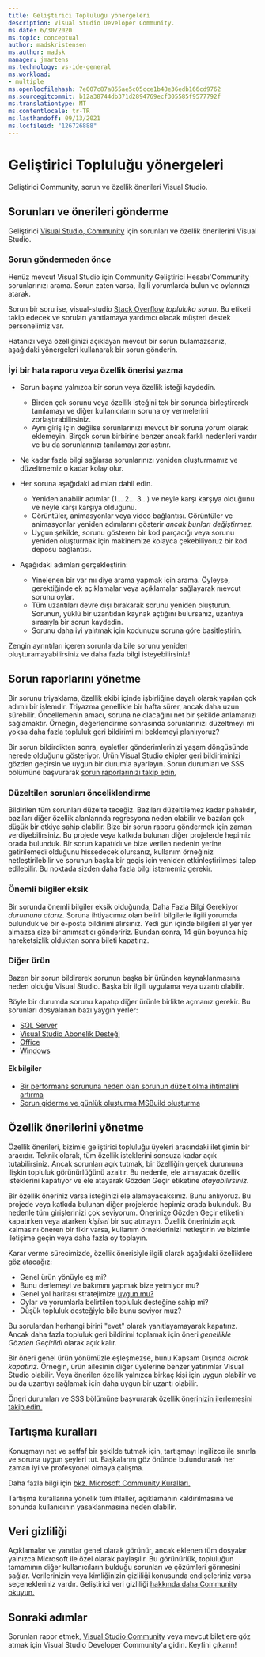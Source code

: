 ```yaml
---
title: Geliştirici Topluluğu yönergeleri
description: Visual Studio Developer Community.
ms.date: 6/30/2020
ms.topic: conceptual
author: madskristensen
ms.author: madsk
manager: jmartens
ms.technology: vs-ide-general
ms.workload:
- multiple
ms.openlocfilehash: 7e007c87a855ae5c05cce1b48e36edb166cd9762
ms.sourcegitcommit: b12a38744db371d2894769ecf305585f9577792f
ms.translationtype: MT
ms.contentlocale: tr-TR
ms.lasthandoff: 09/13/2021
ms.locfileid: "126726888"
---
```

# <a name="developer-community-guidelines"></a>Geliştirici Topluluğu yönergeleri

Geliştirici Community, sorun ve özellik önerileri Visual Studio.

## <a name="submitting-problems-and-suggestions"></a>Sorunları ve önerileri gönderme

Geliştirici [Visual Studio, Community](https://aka.ms/feedback/suggest?space=8) için sorunları ve özellik önerilerini Visual Studio.

### <a name="before-submitting-an-issue"></a>Sorun göndermeden önce

Henüz mevcut Visual Studio için Community Geliştirici Hesabı'Community sorunlarınızı arama. Sorun zaten varsa, ilgili yorumlarda bulun ve oylarınızı atarak.

Sorun bir soru ise, visual-studio [Stack Overflow](https://stackoverflow.com/questions/tagged/visual-studio?tab=Newest) _topluluka sorun._ Bu etiketi takip edecek ve soruları yanıtlamaya yardımcı olacak müşteri destek personelimiz var.

Hatanızı veya özelliğinizi açıklayan mevcut bir sorun bulamazsanız, aşağıdaki yönergeleri kullanarak bir sorun gönderin.

### <a name="writing-a-good-bug-report-or-feature-suggestion"></a>İyi bir hata raporu veya özellik önerisi yazma

- Sorun başına yalnızca bir sorun veya özellik isteği kaydedin.

  - Birden çok sorunu veya özellik isteğini tek bir sorunda birleştirerek tanılamayı ve diğer kullanıcıların soruna oy vermelerini zorlaştırabilirsiniz.
  - Aynı giriş için değilse sorunlarınızı mevcut bir soruna yorum olarak eklemeyin. Birçok sorun birbirine benzer ancak farklı nedenleri vardır ve bu da sorunlarınızı tanılamayı zorlaştırır.

- Ne kadar fazla bilgi sağlarsa sorunlarınızı yeniden oluşturmamız ve düzeltmemiz o kadar kolay olur.
- Her soruna aşağıdaki adımları dahil edin.

  - Yenidenlanabilir adımlar (1... 2... 3...) ve neyle karşı karşıya olduğunu ve neyle karşı karşıya olduğunu.
  - Görüntüler, animasyonlar veya video bağlantısı. Görüntüler ve animasyonlar yeniden adımlarını gösterir _ancak bunları değiştirmez._
  - Uygun şekilde, sorunu gösteren bir kod parçacığı veya sorunu yeniden oluşturmak için makinemize kolayca çekebiliyoruz bir kod deposu bağlantısı.

- Aşağıdaki adımları gerçekleştirin:

  - Yinelenen bir var mı diye arama yapmak için arama. Öyleyse, gerektiğinde ek açıklamalar veya açıklamalar sağlayarak mevcut sorunu oylar.
  - Tüm uzantıları devre dışı bırakarak sorunu yeniden oluşturun. Sorunun, yüklü bir uzantıdan kaynak açtığını bulursanız, uzantıya sırasıyla bir sorun kaydedin.
  - Sorunu daha iyi yalıtmak için kodunuzu soruna göre basitleştirin.

Zengin ayrıntıları içeren sorunlarda bile sorunu yeniden oluşturamayabilirsiniz ve daha fazla bilgi isteyebilirsiniz!

## <a name="managing-problem-reports"></a>Sorun raporlarını yönetme

Bir sorunu triyaklama, özellik ekibi içinde işbirliğine dayalı olarak yapılan çok adımlı bir işlemdir. Triyazma genellikle bir hafta sürer, ancak daha uzun sürebilir. Öncellemenin amacı, soruna ne olacağını net bir şekilde anlamanızı sağlamaktır. Örneğin, değerlendirme sonrasında sorunlarınızı düzeltmeyi mi yoksa daha fazla topluluk geri bildirimi mi beklemeyi planlıyoruz?

Bir sorun bildirdikten sonra, eyaletler gönderimlerinizi yaşam döngüsünde nerede olduğunu gösteriyor. Ürün Visual Studio ekipler geri bildiriminizi gözden geçirsin ve uygun bir durumla ayarlayın. Sorun durumları ve SSS bölümüne başvurarak [sorun raporlarınızı takip edin.](./report-a-problem.yml)

### <a name="prioritizing-which-issues-to-fix"></a>Düzeltilen sorunları önceliklendirme

Bildirilen tüm sorunları düzelte teceğiz. Bazıları düzeltilemez kadar pahalıdır, bazıları diğer özellik alanlarında regresyona neden olabilir ve bazıları çok düşük bir etkiye sahip olabilir. Bize bir sorun raporu göndermek için zaman verdiyebilirsiniz. Bu projede veya katkıda bulunan diğer projelerde hepimiz orada bulunduk. Bir sorun kapatıldı ve bize verilen nedenin yerine getirilemedi olduğunu hissedecek olursanız, kullanım örneğiniz netleştirilebilir ve sorunun başka bir geçiş için yeniden etkinleştirilmesi talep edilebilir. Bu noktada sizden daha fazla bilgi istememiz gerekir.

### <a name="missing-important-information"></a>Önemli bilgiler eksik

Bir sorunda önemli bilgiler eksik olduğunda, Daha Fazla Bilgi Gerekiyor _durumunu atarız._ Soruna ihtiyacımız olan belirli bilgilerle ilgili yorumda bulunduk ve bir e-posta bildirimi alırsınız. Yedi gün içinde bilgileri al yer yer almazsa size bir anımsatıcı göndeririz. Bundan sonra, 14 gün boyunca hiç hareketsizlik olduktan sonra bileti kapatırız.

### <a name="other-product"></a>Diğer ürün

Bazen bir sorun bildirerek sorunun başka bir üründen kaynaklanmasına neden olduğu Visual Studio. Başka bir ilgili uygulama veya uzantı olabilir. 

Böyle bir durumda sorunu kapatıp diğer ürünle birlikte açmanız gerekir. Bu sorunları dosyalanan bazı yaygın yerler:

* [SQL Server](https://feedback.azure.com/forums/908035-sql-server)
* [Visual Studio Abonelik Desteği](https://feedback.azure.com/forums/908035-sql-server)
* [Office](https://support.office.com/article/how-do-i-give-feedback-on-microsoft-office-2b102d44-b43f-4dd2-9ff4-23cf144cfb11)
* [Windows](https://support.microsoft.com/help/4021566/windows-10-send-feedback-to-microsoft-with-feedback-hub-app)

#### <a name="additional-information"></a>Ek bilgiler

- [Bir performans sorununa neden olan sorunun düzelt olma ihtimalini artırma](./how-to-increase-chances-of-performance-issue-being-fixed.md)
- [Sorun giderme ve günlük oluşturma MSBuild oluşturma](./msbuild-logs.md)

## <a name="managing-feature-suggestions"></a>Özellik önerilerini yönetme

Özellik önerileri, bizimle geliştirici topluluğu üyeleri arasındaki iletişimin bir aracıdır. Teknik olarak, tüm özellik isteklerini sonsuza kadar açık tutabilirsiniz. Ancak sorunları açık tutmak, bir özelliğin gerçek durumuna ilişkin topluluk görünürlüğünü azaltır. Bu nedenle, ele almayacak özellik isteklerini kapatıyor ve ele atayarak Gözden Geçir etiketine _atayabilirsiniz._

Bir özellik öneriniz varsa isteğinizi ele alamayacaksınız. Bunu anlıyoruz. Bu projede veya katkıda bulunan diğer projelerde hepimiz orada bulunduk. Bu nedenle tüm girişlerinizi çok seviyorum. Önerinize Gözden Geçir etiketini kapatırken veya atarken _kişisel_ bir suç atmayın. Özellik önerinizin açık kalmasını öneren bir fikir varsa, kullanım örneklerinizi netleştirin ve bizimle iletişime geçin veya daha fazla oy toplayın.

Karar verme sürecimizde, özellik önerisiyle ilgili olarak aşağıdaki özelliklere göz atacağız:

- Genel ürün yönüyle eş mi?
- Bunu derlemeyi ve bakımını yapmak bize yetmiyor mu?
- Genel yol haritası stratejimize [uygun mu?](/visualstudio/productinfo/vs-roadmap)
- Oylar ve yorumlarla belirtilen topluluk desteğine sahip mi?
- Düşük topluluk desteğiyle bile bunu seviyor muz?

Bu sorulardan herhangi birini "evet" olarak yanıtlayamayarak kapatırız. Ancak daha fazla topluluk geri bildirimi toplamak için öneri _genellikle Gözden Geçirildi_ olarak açık kalır.

Bir öneri genel ürün yönümüzle eşleşmezse, bunu Kapsam Dışında *olarak kapatırız.* Örneğin, ürün ailesinin diğer üyelerine benzer yatırımlar Visual Studio olabilir. Veya önerilen özellik yalnızca birkaç kişi için uygun olabilir ve bu da uzantıyı sağlamak için daha uygun bir uzantı olabilir.

Öneri durumları ve SSS bölümüne başvurarak özellik [önerinizin ilerlemesini takip edin.](./report-a-problem.yml)

## <a name="discussion-etiquette"></a>Tartışma kuralları

Konuşmayı net ve şeffaf bir şekilde tutmak için, tartışmayı İngilizce ile sınırla ve soruna uygun şeyleri tut. Başkalarını göz önünde bulundurarak her zaman iyi ve profesyonel olmaya çalışma.

Daha fazla bilgi için [bkz. Microsoft Community Kuralları.](https://answers.microsoft.com/en-us/page/codeofconduct)

Tartışma kurallarına yönelik tüm ihlaller, açıklamanın kaldırılmasına ve sonunda kullanıcının yasaklanmasına neden olabilir.

## <a name="data-privacy"></a>Veri gizliliği

Açıklamalar ve yanıtlar genel olarak görünür, ancak eklenen tüm dosyalar yalnızca Microsoft ile özel olarak paylaşılır. Bu görünürlük, topluluğun tamamının diğer kullanıcıların bulduğu sorunları ve çözümleri görmesini sağlar. Verilerinizin veya kimliğinizin gizliliği konusunda endişeleriniz varsa seçenekleriniz vardır. Geliştirici veri gizliliği [hakkında daha Community okuyun.](./developer-community-privacy.md)

## <a name="next-steps"></a>Sonraki adımlar

Sorunları rapor etmek, [Visual Studio Community](https://aka.ms/feedback/suggest?space=8) veya mevcut biletlere göz atmak için Visual Studio Developer Community'a gidin. Keyfini çıkarın!
